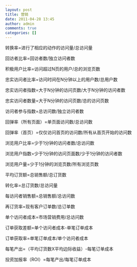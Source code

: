 ```yaml
---
layout: post
title: 营销
date: 2011-04-28 13:45
author: admin
comments: true
categories: []
---
```

转换率=进行了相应的动作的访问量/总访问量

回访者比率=回访者数/独立访问者数

积极用户比率=访问超过N页的用户/总的浏览页数

忠实访问者比率=访问时间在N分钟以上的用户数/总用户数

忠实访问者指数=大于N分钟的访问页数/大于N分钟的访问者数

忠实访问者数量=大于N分钟的访问页数/总的访问页数

访问者参与指数=总访问数/独立访问者数

回弹率（所有页面）=单页面访问数/总访问数

回弹率（首页）=仅仅访问首页的访问数/所有从首页开始的访问数

浏览用户比率=少于1分钟的访问者数/总访问数

浏览用户指数=少于1分钟的访问页面数/少于1分钟的访问者数

浏览用户量=少于1分钟的浏览页数/所有浏览页数

平均订货额=总销售额/总订货数

转化率=总订货数/总访问量

每访问者销售额=总销售额/总访问数

再订货率=现有客户订单数/总订单数

单个访问者成本=市场营销费用/总访问数

订单获取差额=单个访问者成本-单笔订单成本

订单获取率=单笔订单成本/单个访问者成本

每笔产出=（平均订货数X平均边际收益）-每笔订单成本

投资加报率（ROI）=每笔产出/每笔订单成本
